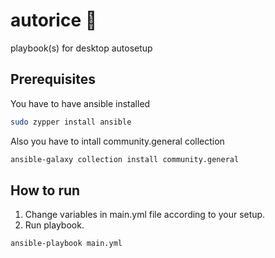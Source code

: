 # autorice 🍚
playbook(s) for desktop autosetup

## Prerequisites
You have to have ansible installed
```bash
sudo zypper install ansible
```
Also you have to intall community.general collection
```bash
ansible-galaxy collection install community.general
```

## How to run
1. Change variables in main.yml file according to your setup.
1. Run playbook.

```bash
ansible-playbook main.yml
```

